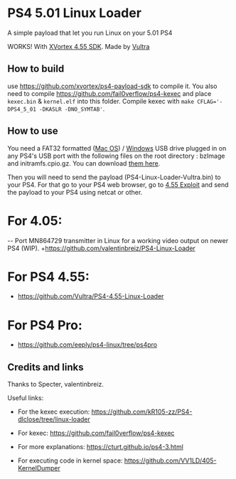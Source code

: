 # PS4 5.01 Linux Loader
A simple payload that let you run Linux on your 5.01 PS4

WORKS! With [XVortex 4.55 SDK](https://github.com/xvortex/ps4-payload-sdk).
Made by [Vultra](https://twitter.com/C0rpVultra)

## How to build
use https://github.com/xvortex/ps4-payload-sdk to compile it. You also need to compile https://github.com/fail0verflow/ps4-kexec and place `kexec.bin` & `kernel.elf` into this folder. Compile kexec with `make CFLAG='-DPS4_5_01 -DKASLR -DNO_SYMTAB'`.

## How to use

You need a FAT32 formatted ([Mac OS](https://www.admfactory.com/how-to-format-usb-flash-drive-to-fat32-in-mac-os/)) / [Windows](https://www.easeus.com/partition-master/best-fat32-format-tool.html) USB drive plugged in on any PS4's USB port with the following files on the root directory : bzImage and initramfs.cpio.gz. You can download [them here](https://mega.nz/#!hEh1QI4B!gCDA5l7GyTekQ-fURvKw6WRieSbHETb3tYHb--SkmhM).

Then you will need to send the payload (PS4-Linux-Loader-Vultra.bin) to your PS4. For that go to your PS4 web browser, go to [4.55 Exploit](http://crack.bargains/455/) and send the payload to your PS4 using netcat or other.

# For 4.05:
 	 
-- Port MN864729 transmitter in Linux for a working video output on newer PS4 (WIP).	+https://github.com/valentinbreiz/PS4-Linux-Loader

# For PS4 4.55:
+ https://github.com/Vultra/PS4-4.55-Linux-Loader

# For PS4 Pro:
+ https://github.com/eeply/ps4-linux/tree/ps4pro

## Credits and links
Thanks to Specter, valentinbreiz.

Useful links:

- For the kexec execution: https://github.com/kR105-zz/PS4-dlclose/tree/linux-loader

- For kexec: https://github.com/fail0verflow/ps4-kexec

- For more explanations: https://cturt.github.io/ps4-3.html

- For executing code in kernel space: https://github.com/VV1LD/405-KernelDumper
